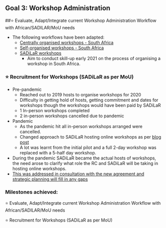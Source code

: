 ## Goal 3: Workshop Administration

##:star: Evaluate, Adapt/Integrate current Workshop Administration Workflow with African/SADILAR/MoU needs
- The following workflows have been adapted:
  - [Centrally organised workshops - South Africa](https://app.asana.com/0/1157016697286612/list)
  - [Self-organised workshops - South Africa](https://app.asana.com/0/1189471572757647/list)
  - [SADiLaR workshops](https://app.asana.com/0/1189471572757642/list)
    - Aim to conduct skill-up early 2021 on the process of organising a workshop in South Africa. 
### :star: Recruitment for Workshops (SADiLaR as per MoU)
- Pre-pandemic
    - Reached out to 2019 hosts to organise workshops for 2020
    - Difficulty in getting hold of hosts, getting commitment and dates for workshops though the workshops would have been paid by SADiLaR
  - 1 In-person workshops completed
  - 2 in-person workshops cancelled due to pandemic
- Pandemic
    - As the pandemic hit all in-person workshops arranged were cancelled.
    - Changed approach to SADiLaR hosting online workshops as per [blog post](https://carpentries.org/blog/2020/05/south-africa-online-workshop/)
     - A lot was learnt from the initial pilot and a full 2-day workshop was replaced with a 5-half day workshop. 
- During the pandemic SADiLaR became the actual hosts of workshops, the need arose to clarify what role the RC and SADiLaR will be taking in hosting online workshops.
 - [This was addressed in consultation with the new agreement and strategic planning will fill in any gaps](https://docs.google.com/spreadsheets/d/1d7iTxamHS-yBffDYSBBdPOLpqblQRUHg_oHOWvRDsFw/edit#gid=0)

### Milestones achieved:
:star: Evaluate, Adapt/Integrate current Workshop Administration Workflow with African/SADILAR/MoU needs

:star: Recruitment for Workshops (SADiLaR as per MoU)
